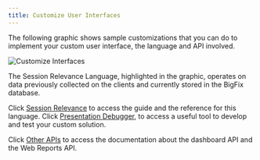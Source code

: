 ```yaml
---
title: Customize User Interfaces
---
```


The following graphic shows sample customizations that you can do to implement
your custom user interface, the language and API involved.

![Customize Interfaces](/static/img/customize-interfaces.png)

The Session Relevance Language, highlighted in the graphic, operates on data previously collected on the
clients and currently stored in the BigFix database.

Click [Session Relevance](/relevance/session/) to access the guide and the reference for this language.
Click [Presentation Debugger](https://www-01.ibm.com/support/knowledgecenter/SS63NW_9.2.0/com.ibm.tivoli.tem.doc_9.2/Platform/Relevance/c_using_the_presentation_debugge.html), to access a useful tool to develop and test your custom solution.

Click [Other APIs](/other/) to access the documentation about the dashboard API and the Web Reports API.

<!--- Select [Examples](/examples/) in the main toolbar and then the name
of the scenario listed in the graphic to see the steps to run to implement it. --->

